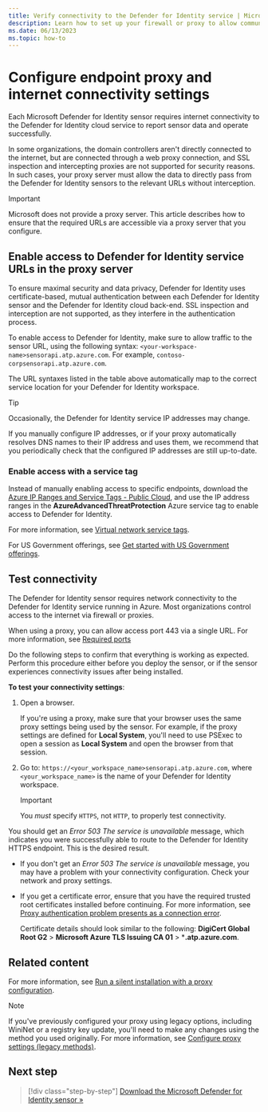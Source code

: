```yaml
---
title: Verify connectivity to the Defender for Identity service | Microsoft Defender for Identity
description: Learn how to set up your firewall or proxy to allow communication between the Microsoft Defender for Identity cloud service and Microsoft Defender for Identity sensors.
ms.date: 06/13/2023
ms.topic: how-to
---
```


# Configure endpoint proxy and internet connectivity settings

Each Microsoft Defender for Identity sensor requires internet connectivity to the Defender for Identity cloud service to report sensor data and operate successfully.

In some organizations, the domain controllers aren't directly connected to the internet, but are connected through a web proxy connection, and SSL inspection and intercepting proxies are not supported for security reasons. In such cases, your proxy server must allow the data to directly pass from the Defender for Identity sensors to the relevant URLs without interception.

> [!IMPORTANT]
> Microsoft does not provide a proxy server. This article describes how to ensure that the required URLs are accessible via a proxy server that you configure.
>

## Enable access to Defender for Identity service URLs in the proxy server

To ensure maximal security and data privacy, Defender for Identity uses certificate-based, mutual authentication between each Defender for Identity sensor and the Defender for Identity cloud back-end. SSL inspection and interception are not supported, as they interfere in the authentication process.

To enable access to Defender for Identity, make sure to allow traffic to the sensor URL, using the following syntax: `<your-workspace-name>sensorapi.atp.azure.com`. For example, `contoso-corpsensorapi.atp.azure.com`.

The URL syntaxes listed in the table above automatically map to the correct service location for your Defender for Identity workspace.

> [!TIP]
> Occasionally, the Defender for Identity service IP addresses may change. 
>
> If you manually configure IP addresses, or if your proxy automatically resolves DNS names to their IP address and uses them, we recommend that you periodically check that the configured IP addresses are still up-to-date.
>

### Enable access with a service tag

Instead of manually enabling access to specific endpoints, download the [Azure IP Ranges and Service Tags - Public Cloud](https://www.microsoft.com/download/details.aspx?id=56519), and use the IP address ranges in the **AzureAdvancedThreatProtection** Azure service tag to enable access to Defender for Identity. 

For more information, see [Virtual network service tags](/azure/virtual-network/service-tags-overview). 

For US Government offerings, see [Get started with US Government offerings](../us-govt-gcc-high.md).

## Test connectivity

The Defender for Identity sensor requires network connectivity to the Defender for Identity service running in Azure. Most organizations control access to the internet via firewall or proxies.  

When using a proxy, you can allow access port 443 via a single URL. For more information, see [Required ports](prerequisites.md#required-ports)

Do the following steps to confirm that everything is working as expected. Perform this procedure either before you deploy the sensor, or if the sensor experiences connectivity issues after being installed.

**To test your connectivity settings**:

1. Open a browser.

    If you're using a proxy, make sure that your browser uses the same proxy settings being used by the sensor. For example, if the proxy settings are defined for **Local System**, you'll need to use PSExec to open a session as **Local System** and open the browser from that session.

1. Go to: `https://<your_workspace_name>sensorapi.atp.azure.com`, where `<your_workspace_name>` is the name of your Defender for Identity workspace.

    > [!IMPORTANT]
    > You *must* specify `HTTPS`, not `HTTP`, to properly test connectivity.

You should get an *Error 503 The service is unavailable* message, which indicates you were successfully able to route to the Defender for Identity HTTPS endpoint.  This is the desired result.

- If you don't get an *Error 503 The service is unavailable* message, you may have a problem with your connectivity configuration. Check your network and proxy settings.

- If you get a certificate error, ensure that you have the required trusted root certificates installed before continuing. For more information, see [Proxy authentication problem presents as a connection error](../troubleshooting-known-issues.md#proxy-authentication-problem-presents-as-a-connection-error). 

    Certificate details should look similar to the following: **DigiCert Global Root G2** > **Microsoft Azure TLS Issuing CA 01** > ***.atp.azure.com**.

## Related content

For more information, see [Run a silent installation with a proxy configuration](install-sensor.md#run-a-silent-installation-with-a-proxy-configuration).

> [!NOTE]
> If you've previously configured your proxy using legacy options, including WiniNet or a registry key update, you'll need to make any changes using the method you used originally. For more information, see [Configure proxy settings (legacy methods)](../sensor-settings.md#configure-proxy-settings-legacy-methods).

## Next step

> [!div class="step-by-step"]
> [Download the Microsoft Defender for Identity sensor »](download-sensor.md)
